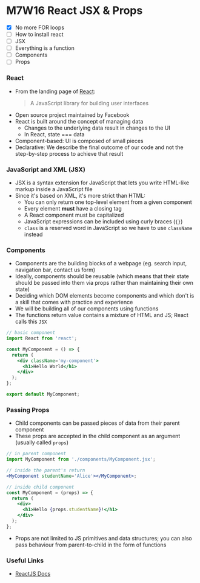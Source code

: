 # M7W16 React JSX & Props

- [x] No more FOR loops
- [ ] How to install react
- [ ] JSX
- [ ] Everything is a function
- [ ] Components
- [ ] Props

### React

- From the landing page of [React](https://react.dev/):
  > A JavaScript library for building user interfaces
- Open source project maintained by Facebook
- React is built around the concept of managing data
  - Changes to the underlying data result in changes to the UI
  - In React, state === data
- Component-based: UI is composed of small pieces
- Declarative: We describe the final outcome of our code and not the step-by-step process to achieve that result

### JavaScript and XML (JSX)

- JSX is a syntax extension for JavaScript that lets you write HTML-like markup inside a JavaScript file
- Since it's based on XML, it's more strict than HTML:
  - You can only return one top-level element from a given component
  - Every element **must** have a closing tag
  - A React component must be capitalized
  - JavaScript expressions can be included using curly braces (`{}`)
  - `class` is a reserved word in JavaScript so we have to use `className` instead

### Components

- Components are the building blocks of a webpage (eg. search input, navigation bar, contact us form)
- Ideally, components should be reusable (which means that their state should be passed into them via props rather than maintaining their own state)
- Deciding which DOM elements become components and which don't is a skill that comes with practice and experience
- We will be building all of our components using functions
- The functions return value contains a mixture of HTML and JS; React calls this `JSX`

```jsx
// basic component
import React from 'react';

const MyComponent = () => {
  return (
    <div className='my-component'>
      <h1>Hello World</h1>
    </div>
  );
};

export default MyComponent;
```

### Passing Props

- Child components can be passed pieces of data from their parent component
- These props are accepted in the child component as an argument (usually called `props`)

```jsx
// in parent component
import MyComponent from './components/MyComponent.jsx';

// inside the parent's return
<MyComponent studentName='Alice'></MyComponent>;

// inside child component
const MyComponent = (props) => {
  return (
    <div>
      <h1>Hello {props.studentName}!</h1>
    </div>
  );
};
```

- Props are not limited to JS primitives and data structures; you can also pass behaviour from parent-to-child in the form of functions

### Useful Links

- [ReactJS Docs](https://reactjs.org/docs/getting-started.html)
